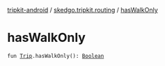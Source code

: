 [tripkit-android](../index.md) / [skedgo.tripkit.routing](index.md) / [hasWalkOnly](./has-walk-only.md)

# hasWalkOnly

`fun `[`Trip`](-trip/index.md)`.hasWalkOnly(): `[`Boolean`](https://kotlinlang.org/api/latest/jvm/stdlib/kotlin/-boolean/index.html)